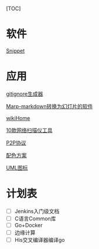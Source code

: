 [TOC]

# 软件

[Snippet](https://electronjs.org/apps/snippetstore)

# 应用

[gitignore生成器](https://gitignore.io/)

[Marp-markdown转换为幻灯片的软件](https://github.com/yhatt/marp/releases)

[wikiHome](https://zh.wikihow.com/%E9%A6%96%E9%A1%B5)

[10款网络扫描仪工具](https://www.tuicool.com/articles/aiMzI3v)

[P2P协议](https://blog.csdn.net/echoaiya/article/details/45887843)

[配色方案](http://www.ruanyifeng.com/blog/2019/03/coloring-scheme.html)

[UML图标](https://www.w3cschool.cn/uml_tutorial/uml_tutorial-19ew28y7.html)

# 计划表

- [ ] Jenkins入门级文档
- [ ] C语言Common库
- [ ] Go+Docker
- [ ] 边缘计算
- [ ] His交叉编译器编译go